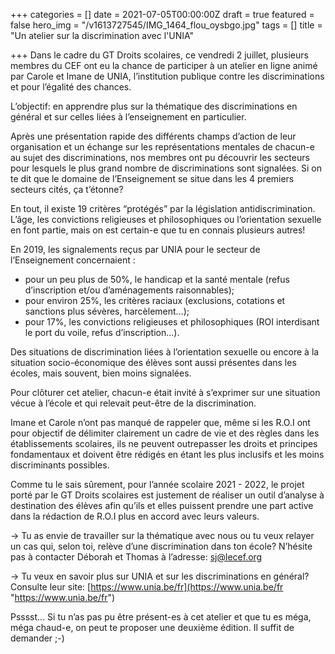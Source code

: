 +++
categories = []
date = 2021-07-05T00:00:00Z
draft = true
featured = false
hero_img = "/v1613727545/IMG_1464_flou_oysbgo.jpg"
tags = []
title = "Un atelier sur la discrimination avec l'UNIA"

+++
Dans le cadre du GT Droits scolaires, ce vendredi 2 juillet, plusieurs membres du CEF ont eu la chance de participer à un atelier en ligne animé par Carole et Imane de UNIA, l’institution publique contre les discriminations et pour l’égalité des chances.  
  
L’objectif: en apprendre plus sur la thématique des discriminations en général et sur celles liées à l’enseignement en particulier.  
  
Après une présentation rapide des différents champs d’action de leur organisation et un échange sur les représentations mentales de chacun-e au sujet des discriminations, nos membres ont pu découvrir les secteurs pour lesquels le plus grand nombre de discriminations sont signalées. Si on te dit que le domaine de l’Enseignement se situe dans les 4 premiers secteurs cités, ça t’étonne?  
  
En tout, il existe 19 critères “protégés” par la législation antidiscrimination. L’âge, les convictions religieuses et philosophiques ou l’orientation sexuelle en font partie, mais on est certain-e que tu en connais plusieurs autres!  
  
En 2019, les signalements reçus par UNIA pour le secteur de l’Enseignement concernaient :

* pour un peu plus de 50%, le handicap et la santé mentale (refus d’inscription et/ou d’aménagements raisonnables);
* pour environ 25%, les critères raciaux (exclusions, cotations et sanctions plus sévères, harcèlement…);
* pour 17%, les convictions religieuses et philosophiques (ROI interdisant le port du voile, refus d’inscription…).

Des situations de discrimination liées à l’orientation sexuelle ou encore à la situation socio-économique des élèves sont aussi présentes dans les écoles, mais souvent, bien moins signalées.  
  
Pour clôturer cet atelier, chacun-e était invité à s’exprimer sur une situation vécue à l’école et qui relevait peut-être de la discrimination.  
  
Imane et Carole n’ont pas manqué de rappeler que, même si les R.O.I ont pour objectif de délimiter clairement un cadre de vie et des règles dans les établissements scolaires, ils ne peuvent outrepasser les droits et principes fondamentaux et doivent être rédigés en étant les plus inclusifs et les moins discriminants possibles.  
  
Comme tu le sais sûrement, pour l’année scolaire 2021 - 2022, le projet porté par le GT Droits scolaires est justement de réaliser un outil d’analyse à destination des élèves afin qu’ils et elles puissent prendre une part active dans la rédaction de R.O.I plus en accord avec leurs valeurs.  
  
→ Tu as envie de travailler sur la thématique avec nous ou tu veux relayer un cas qui, selon toi, relève d’une discrimination dans ton école? N’hésite pas à contacter Déborah et Thomas à l’adresse: [sj@lecef.org](mailto:sj@lecef.org)  
  
→ Tu veux en savoir plus sur UNIA et sur les discriminations en général? Consulte leur site: [https://www.unia.be/fr](https://www.unia.be/fr "https://www.unia.be/fr")  
  
Psssst... Si tu n’as pas pu être présent-es à cet atelier et que tu es méga, méga chaud-e, on peut te proposer une deuxième édition. Il suffit de demander ;-)